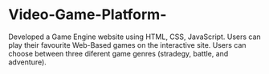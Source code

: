 # Video-Game-Platform- 
Developed a Game Engine website using HTML, CSS, JavaScript. Users can play their favourite Web-Based games on the interactive site. Users can choose between three diferent game genres (stradegy, battle, and adventure).
